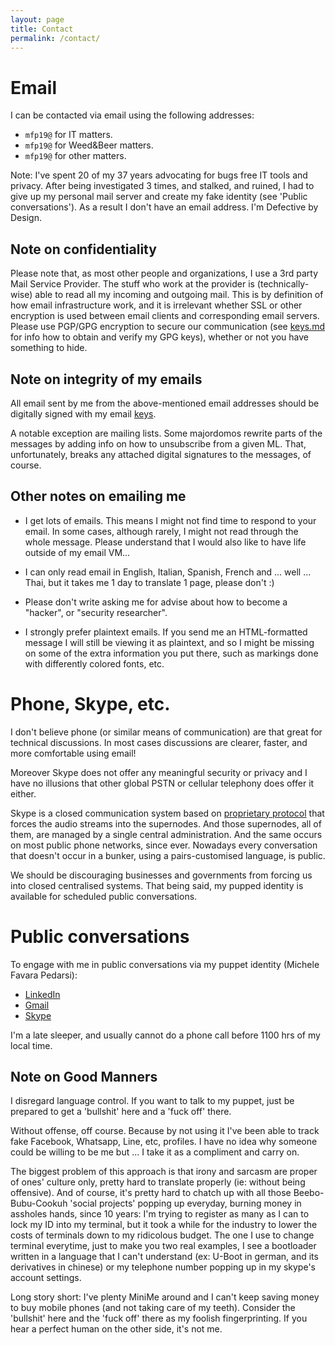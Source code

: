 ```yaml
---
layout: page
title: Contact
permalink: /contact/
---
```


Email
=====

I can be contacted via email using the following addresses:

* `mfp19@` for IT matters.
* `mfp19@` for Weed&Beer matters.
* `mfp19@` for other matters.

Note: I've spent 20 of my 37 years advocating for bugs free IT tools and privacy.
After being investigated 3 times, and stalked, and ruined, I had to give up
my personal mail server and create my fake identity (see 'Public conversations').
As a result I don't have an email address.
I'm Defective by Design.

Note on confidentiality
-----------------------

Please note that, as most other people and organizations, I use a 3rd party
Mail Service Provider. The stuff who work at the provider is (technically-wise)
able to read all my incoming and outgoing mail. This is by definition of how
email infrastructure work, and it is irrelevant whether SSL or other encryption
is used between email clients and corresponding email servers. 
Please use PGP/GPG encryption to secure our communication (see [keys.md](/keys/) 
for info how to obtain and verify my GPG keys), whether or not you have 
something to hide.


Note on integrity of my emails
------------------------------

All email sent by me from the above-mentioned email addresses should be
digitally signed with my email [keys](/keys/).

A notable exception are mailing lists. Some majordomos rewrite parts of the messages by
adding info on how to unsubscribe from a given ML. That, unfortunately, breaks
any attached digital signatures to the messages, of course.


Other notes on emailing me
--------------------------

* I get lots of emails. This means I might not find time to respond to your
email. In some cases, although rarely, I might not read through the whole
message. Please understand that I would also like to have life outside of my
email VM...

* I can only read email in English, Italian, Spanish, French and ... well ... 
Thai, but it takes me 1 day to translate 1 page, please don't :)

* Please don't write asking me for advise about how to become a "hacker", or
"security researcher".

* I strongly prefer plaintext emails. If you send me an HTML-formatted message I
will still be viewing it as plaintext, and so I might be missing on some of the
extra information you put there, such as markings done with differently colored
fonts, etc.


Phone, Skype, etc.
==================

I don't believe phone (or similar means of communication) are that great for
technical discussions. In most cases discussions are clearer, faster, and more comfortable 
using email!

Moreover Skype does not offer any meaningful security or privacy and 
I have no illusions that other global PSTN or cellular telephony does
offer it either.

Skype is a closed communication system based on 
[proprietary protocol](http://en.wikipedia.org/wiki/Skype_protocol)
that forces the audio streams into the supernodes. And those supernodes,
all of them, are managed by a single central administration.
And the same occurs on most public phone networks, since ever.
Nowadays every conversation that doesn't occur in a bunker, 
using a pairs-customised language, is public.

We should be discouraging businesses and governments from forcing us into
closed centralised systems. That being said, my pupped identity is available
for scheduled public conversations.


Public conversations
====================

To engage with me in public conversations via 
my puppet identity (Michele Favara Pedarsi):

* [LinkedIn](https://www.linkedin.com/in/Michelefavarapedarsi)
* [Gmail](mailto:michele.favarapedarsi@gmail.com)
* [Skype](skype:michele.favarapedarsi)

I'm a late sleeper, and usually cannot do a phone call before 1100 hrs of my local time.

Note on Good Manners
--------------------

I disregard language control. If you want to talk to my puppet,
just be prepared to get a 'bullshit' here and a 'fuck off' there.

Without offense, off course. Because by not using it I've been able
to track fake Facebook, Whatsapp, Line, etc, profiles.
I have no idea why someone could be willing to be me but ... 
I take it as a compliment and carry on.

The biggest problem of this approach is that irony and sarcasm
are proper of ones' culture only, pretty hard to translate properly
(ie: without being offensive).
And of course, it's pretty hard to chatch up with all those Beebo-Bubu-Cookuh 
'social projects' popping up everyday, burning money in assholes hands,
since 10 years:  I'm trying to register as many as I can to lock my ID
into my terminal, but it took a while for the industry to lower the costs of terminals
down to my ridicolous budget. The one I use to change terminal everytime,
just to make you two real examples, I see a bootloader written in a language
that I can't understand (ex: U-Boot in german, and its derivatives in chinese)
or my telephone number popping up in my skype's account settings.

Long story short: I've plenty MiniMe around and I can't keep saving money
to buy mobile phones (and not taking care of my teeth). Consider the 'bullshit' here
and the 'fuck off' there as my foolish fingerprinting.
If you hear a perfect human on the other side, it's not me.

